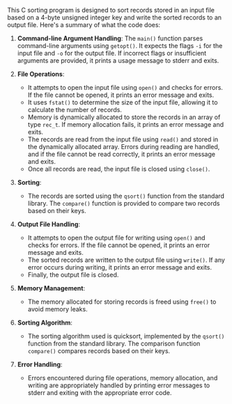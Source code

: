 This C sorting program is designed to sort records stored in an input file based on a 4-byte unsigned integer key and write the sorted records to an output file. Here's a summary of what the code does:

1. **Command-line Argument Handling**: The `main()` function parses command-line arguments using `getopt()`. It expects the flags `-i` for the input file and `-o` for the output file. If incorrect flags or insufficient arguments are provided, it prints a usage message to stderr and exits.

2. **File Operations**:
   - It attempts to open the input file using `open()` and checks for errors. If the file cannot be opened, it prints an error message and exits.
   - It uses `fstat()` to determine the size of the input file, allowing it to calculate the number of records.
   - Memory is dynamically allocated to store the records in an array of type `rec_t`. If memory allocation fails, it prints an error message and exits.
   - The records are read from the input file using `read()` and stored in the dynamically allocated array. Errors during reading are handled, and if the file cannot be read correctly, it prints an error message and exits.
   - Once all records are read, the input file is closed using `close()`.

3. **Sorting**:
   - The records are sorted using the `qsort()` function from the standard library. The `compare()` function is provided to compare two records based on their keys.

4. **Output File Handling**:
   - It attempts to open the output file for writing using `open()` and checks for errors. If the file cannot be opened, it prints an error message and exits.
   - The sorted records are written to the output file using `write()`. If any error occurs during writing, it prints an error message and exits.
   - Finally, the output file is closed.

5. **Memory Management**:
   - The memory allocated for storing records is freed using `free()` to avoid memory leaks.

6. **Sorting Algorithm**:
   - The sorting algorithm used is quicksort, implemented by the `qsort()` function from the standard library. The comparison function `compare()` compares records based on their keys.

7. **Error Handling**:
   - Errors encountered during file operations, memory allocation, and writing are appropriately handled by printing error messages to stderr and exiting with the appropriate error code.
